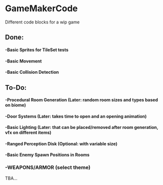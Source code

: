 # GameMakerCode
Different code blocks for a wip game

## Done: 
#### -Basic Sprites for TileSet tests
#### -Basic Movement
#### -Basic Collision Detection
## To-Do:
#### -Procedural Room Generation (Later: random room sizes and types based on biome)
#### -Door Systems (Later: takes time to open and an opening animation)
#### -Basic Lighting (Later: that can be placed/removed after room generation, vfx on different items)
#### -Ranged Perception Disk (Optional: with variable size)
#### -Basic Enemy Spawn Positions in Rooms
### -WEAPONS/ARMOR (select theme)
TBA...
